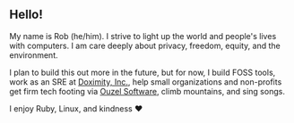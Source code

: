 ## Hello!

My name is Rob (he/him). I strive to light up the world and people's lives with computers. I am care deeply about privacy, freedom, equity, and the environment.

I plan to build this out more in the future, but for now, I build FOSS tools, work as an SRE at [Doximity, Inc.](https://github.com/doximity), help small organizations and non-profits get firm tech footing via [Ouzel Software](https://ouzelsoftware.com), climb mountains, and sing songs.

I enjoy Ruby, Linux, and kindness ❤️

<!--
**Mycobee/mycobee** is a ✨ _special_ ✨ repository because its `README.md` (this file) appears on your GitHub profile.

Here are some ideas to get you started:

- 🔭 I’m currently working on ...
- 🌱 I’m currently learning ...
- 👯 I’m looking to collaborate on ...
- 🤔 I’m looking for help with ...
- 💬 Ask me about ...
- 📫 How to reach me: ...
- 😄 Pronouns: ...
- ⚡ Fun fact: ...
-->
